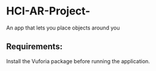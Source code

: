 # HCI-AR-Project-
An app that lets you place objects around you

## Requirements:

Install the Vuforia package before running the application.
